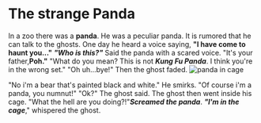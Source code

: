  #        The strange Panda
In a zoo there was a **panda**. He was a peculiar panda. 
It is rumored that he can talk to the ghosts. 
One day he heard a voice saying, **"I have come to haunt you..."** 
***"Who is this?"*** Said the panda with a scared voice.
"It's your father,**Poh."** 
"What do you mean? This is not ***Kung Fu Panda***. I think you're in the wrong set." 
"Oh uh...bye!" 
Then the ghost faded. 
    ![panda in cage]( https://news.cgtn.com/news/3d3d514f796b6a4d78457a6333566d54/img/fb7eb0d876cc4385b4c54e7168b2a5d9/fb7eb0d876cc4385b4c54e7168b2a5d9.jpg)


"No i'm a bear that's painted black and white." He smirks. "Of course i'm a panda, you numnut!" 
"Ok?" The ghost said. 
The ghost then went inside his cage. 
"What the hell are you doing?!"***Screamed the panda***.
***"I'm in the cage***," whispered the ghost. 
